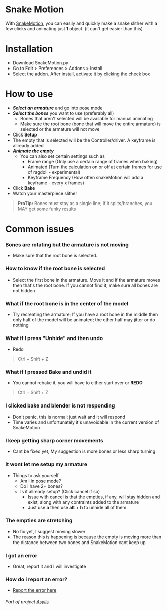 # Snake Motion
With [SnakeMotion](https://raw.githubusercontent.com/NeoEmberArt/Aslyis/main/Addons/SnakeMotion.py), you can easily and quickly make a snake slither with a few clicks and animating just **1** object. (it can't get easier than this)

# Installation
* Download SnakeMotion.py
* Go to Edit > Preferences > Addons > Install
* Select the addon. After install, activate it by clicking the check box

# How to use
* ***Select an armature*** and go into pose mode
* ***Select the bones*** you want to use (preferably all)
	* Bones that aren't selected will be available for manual animating
	* Make sure the root bone (bone that will move the entire armature) is selected or the armature will not move
* Click **Setup**
* The empty that is selected will be the Controller/driver. A keyframe is allready added
* ***Animate the empty***
  * You can also set certain settings such as
    * Frame range (Only use a certain range of frames when baking)
    * Animated (Turn the calculation on or off at certain frames for use of ragdoll - experimental)
    * Keyframe Frequency (How often snakeMotion will add a keyframe - every x frames)
* Click **Bake**
* Watch your masterpiece slither

> **ProTip:** Bones must stay as a single line; If it splits/branches, you MAY get some funky results

# Common issues
### Bones are rotating but the armature is not moving
- Make sure that the root bone is selected.
### How to know if the root bone is selected
- Select the first bone in the armature. Move it and if the armature moves then that's the root bone. If you cannot find it, make sure all bones are not hidden
### What if the root bone is in the center of the model
- Try recreating the armature; If you have a root bone in the middle then only half of the model will be animated; the other half may jitter or do nothing
### What if I press "Unhide" and then undo
- Redo
> Ctrl + Shift + Z
### What if I pressed Bake and undid it
- You cannot rebake it, you will have to either start over or **REDO**
> Ctrl + Shift + Z
### I clicked bake and blender is not responding
- Don't panic, this is normal; just wait and it will respond
- Time varies and unfortunately it's unavoidable in the current version of SnakeMotion
### I keep getting sharp corner movements
- Cant be fixed yet, My suggestion is more bones or less sharp turning
### It wont let me setup my armature
- Things to ask yourself
  - Am i in pose mode?
  - Do i have 2+ bones?
  - Is it allready setup? (Click cancel if so)
    - Issue with cancel is that the empties, if any, will stay hidden and exist, along with any contraints added to the armature
    - Just use **a** then use **alt** + **h** to unhide all of them
### The empties are stretching
- No fix yet, I suggest moving slower
- The reason this is happening is because the empty is moving more than the distance between two bones and SnakeMotion cant keep up
### I got an error
- Great, report it and I will investigate
### How do i report an error?
- [Report the error here](https://github.com/NeoEmberArt/Aslyis/issues/new/choose)

###### Part of project [Asylis](https://github.com/NeoEmberArt/Aslyis)
